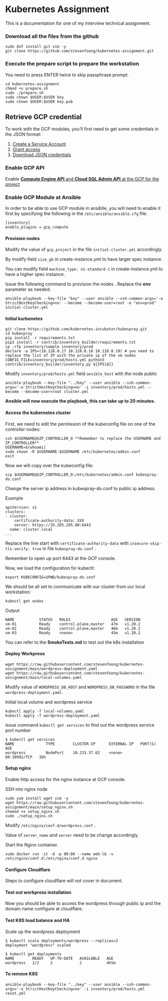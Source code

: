# Kubernetes Assignment
This is a documentation for one of my interview technical assignment.

### Download all the files from the github
```
sudo dnf install git vim -y
git clone https://github.com/stevenfoong/kubernetes-assignment.git
```

### Execute the prepare script to prepare the workstation

You need to press ENTER twice to skip passphrase prompt.

```
cd kubernetes-assignment
chmod +x prepare.sh
sudo ./prepare.sh
sudo chown $USER:$USER key
sudo chown $USER:$USER key.pub
```

## Retrieve GCP credential

To work with the GCP modules, you’ll first need to get some credentials in the JSON format:
1. [Create a Service Account](https://cloud.google.com/iam/docs/creating-managing-service-accounts)
2. [Grant access](https://cloud.google.com/iam/docs/granting-changing-revoking-access)
3. [Download JSON credentials](https://cloud.google.com/iam/docs/creating-managing-service-account-keys)

### Enable GCP API
Enable [**Compute Engine API** and **Cloud SQL Admin API** at the GCP for the project](https://cloud.google.com/endpoints/docs/openapi/enable-api) 

### Enable GCP Module at Ansible

In order to be able to use GCP module in ansiblle, you will need to enable it first by specifying the following in the `/etc/ansible/ansible.cfg` file:
```
[inventory]
enable_plugins = gcp_compute
```

#### Provision nodes

Modify the value of `gcp_project` in the file `initial-cluster.yml` accordingly.

By modify field `size_gb` in create-instance.yml to have larger spec instance.

You can modify field `machine_type: n1-standard-1` in create-instance.yml to have a higher spec instance.

Issue the following command to provision the nodes . Replace the **env** parameter as needed.

```
ansible-playbook --key-file "key" --user ansible --ssh-common-args='-o StrictHostKeyChecking=no' --become --become-user=root -e "env=prod" initial-cluster.yml
```


#### Initial kurbenetes
```
git clone https://github.com/kubernetes-incubator/kubespray.git
cd kubespray
pip install -r requirements.txt
pip3 install -r contrib/inventory_builder/requirements.txt
cp -rfp inventory/sample inventory/prod
declare -a IPS=(10.128.0.17 10.128.0.18 10.128.0.19) # you need to replace the list of IP with the private ip of the vm nodes
CONFIG_FILE=inventory/prod/hosts.yml python3 contrib/inventory_builder/inventory.py ${IPS[@]}
```

Modify `inventory/prod/hosts.yml` field `ansible_host` with the node public 

```
ansible-playbook --key-file "../key" --user ansible --ssh-common-args='-o StrictHostKeyChecking=no' -i inventory/prod/hosts.yml --become --become-user=root cluster.yml
```
**Ansible will now execute the playbook, this can take up to 20 minutes.**

#### Access the kubernetes cluster

First, we need to edit the permission of the kubeconfig file on one of the controller nodes:

```
ssh $USERNAME@$IP_CONTROLLER_0 **Remember to replace the USERNAME and IP_CONTROLLER**
USERNAME=$(whoami)
sudo chown -R $USERNAME:$USERNAME /etc/kubernetes/admin.conf
exit
```

Now we will copy over the kubeconfig file:

```
scp $USERNAME@$IP_CONTROLLER_0:/etc/kubernetes/admin.conf kubespray-do.conf
```

Change the server ip address in kubespray-do.conf to public ip address.

Example
```
apiVersion: v1
clusters:
- cluster:
    certificate-authority-data: XXX
    server: https://35.205.205.80:6443
  name: cluster.local
...
```

Replace the line start with `certificate-authority-data` with `insecure-skip-tls-verify: true` in file `kubespray-do.conf` .

Remember to open up port 6443 at the GCP console.

Now, we load the configuration for kubectl:
```
export KUBECONFIG=$PWD/kubespray-do.conf
```
We should be all set to communicate with our cluster from our local workstation:
```
kubectl get nodes
```
Output
```
NAME           STATUS   ROLES                  AGE   VERSION
vm-01          Ready    control-plane,master   47m   v1.20.2
vm-02          Ready    control-plane,master   46m   v1.20.2
vm-03          Ready    <none>                 45m   v1.20.2
```

You can refer to the **SmokeTests.md** to test out the k8s installation

#### Deploy Workpress

```
wget https://raw.githubusercontent.com/stevenfoong/kubernetes-assignment/main/wordpress-deployment.yaml
wget https://raw.githubusercontent.com/stevenfoong/kubernetes-assignment/main/local-volumes.yaml
```

Modify value of `WORDPRESS_DB_HOST` and `WORDPRESS_DB_PASSWORD` in the file `wordpress-deployment.yaml`.

Initial local volume and wordpress service

```
kubectl apply -f local-volumes.yaml
kubectl apply -f wordpress-deployment.yaml
```

Issue command `kubectl get services` to find out the wordpress service port number

```
$ kubectl get services
NAME              TYPE        CLUSTER-IP      EXTERNAL-IP   PORT(S)        AGE
wordpress         NodePort    10.233.37.62    <none>        80:30992/TCP   16h
```

#### Setup nginx

Enable http access for the nginx instance at GCP console.

SSH into nginx node
```
sudo yum install wget vim -y
wget https://raw.githubusercontent.com/stevenfoong/kubernetes-assignment/main/setup_nginx.sh
chomod +x setup_nginx.sh
sudo ./setup_nginx.sh
```

Modify `/etc/nginx/conf.d/wordpress.conf` .

Value of `server_name` and `server` need to be change accordingly.

Start the Nginx container.
```
sudo docker run -it -d -p 80:80 --name web-lb -v /etc/nginx/conf.d:/etc/nginx/conf.d nginx
```

#### Configure Cloudflare

Steps to configure cloudflare will not cover in document.

#### Test out workpress installation

Now you should be able to access the wordpress through public ip and the domain name configure at cloudflare.

#### Test K8S load balance and HA

Scale up the wordpress deployment
```
$ kubectl scale deployments/wordpress --replicas=3
deployment "wordpress" scaled

$ kubectl get deployments
NAME        READY   UP-TO-DATE   AVAILABLE   AGE
wordpress   2/2     2            2           4h5m
```

#### To remove K8S

```
ansible-playbook --key-file "../key" --user ansible --ssh-common-args='-o StrictHostKeyChecking=no' -i inventory/prod/hosts.yml reset.yml

```

